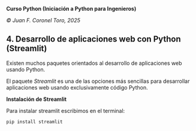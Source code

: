 __Curso Python (Iniciación a Python para Ingenieros)__

_© Juan F. Coronel Toro, 2025_

## 4. Desarrollo de aplicaciones web con Python (Streamlit)

Existen muchos paquetes orientados al desarrollo de aplicaciones web usando Python.

El paquete _Streamlit_ es una de las opciones más sencillas para desarrollar aplicaciones web usando exclusivamente código Python.

__Instalación de Streamlit__

Para instalar streamlit escribimos en el terminal:

```
pip install streamlit
```






